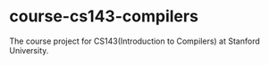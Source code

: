 # course-cs143-compilers
The course project for CS143(Introduction to Compilers) at Stanford University.

